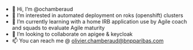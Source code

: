 - 👋 Hi, I’m @ochamberaud
- 👀 I’m interested in automated deployment on roks (openshift) clusters
- 🌱 I’m currently learning with a home IRB application use by Agile coach and squads to evaluate Agile maturity
- 💞️ I’m looking to collaborate on apigee & keycloak
- 📫 You can reach me @ olivier.chamberaud@bnpparibas.com

<!---
ochamberaud/ochamberaud is a ✨ special ✨ repository because its `README.md` (this file) appears on your GitHub profile.
You can click the Preview link to take a look at your changes.
--->
